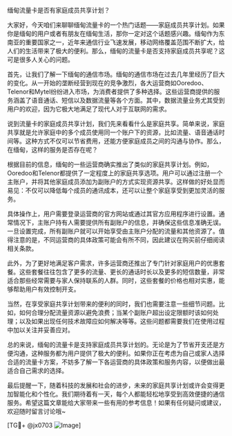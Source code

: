 缅甸流量卡是否有家庭成员共享计划？

大家好，今天咱们来聊聊缅甸流量卡的一个热门话题——家庭成员共享计划。如果你是缅甸的用户或者有朋友在缅甸生活，那你一定对这个话题感兴趣。缅甸作为东南亚的重要国家之一，近年来通信行业飞速发展，移动网络覆盖范围不断扩大，给人们的生活带来了极大的便利。那么，缅甸的流量卡是否支持家庭成员共享呢？这可是很多人关心的问题。

首先，让我们了解一下缅甸的通信市场。缅甸的通信市场在过去几年里经历了巨大的变化。从一开始的垄断经营到现在的竞争激烈，各大运营商如Ooredoo、Telenor和Mytel纷纷进入市场，为消费者提供了多种选择。这些运营商提供的服务涵盖了语音通话、短信以及数据流量等各个方面。其中，数据流量业务尤其受到用户的欢迎，因为它极大地满足了现代人对于互联网的需求。

说到流量卡的家庭成员共享计划，我们先来看看什么是家庭共享。简单来说，家庭共享就是允许家庭中的多个成员使用同一个账户下的资源，比如流量、语音通话时间等。这种方式不仅可以节省费用，还能方便家庭成员之间的沟通与协作。那么，在缅甸，这样的服务是否存在呢？

根据目前的信息，缅甸的一些运营商确实推出了类似的家庭共享计划。例如，Ooredoo和Telenor都提供了一定程度上的家庭共享选项。用户可以通过注册一个主账户，并将其他家庭成员添加为副账户的方式实现资源共享。这样做的好处显而易见：不仅可以降低每个成员的通讯成本，还可以让整个家庭享受到更加灵活的服务。

具体操作上，用户需要登录运营商的官方网站或通过其官方应用程序进行设置。通常情况下，主账户持有人需要提供所有副账户的信息，并确保这些信息准确无误。一旦设置完成，所有副账户就可以开始享受由主账户分配的流量和其他资源了。值得注意的是，不同运营商的具体政策可能会有所不同，因此建议在购买前仔细阅读相关条款。

此外，为了更好地满足客户需求，许多运营商还推出了专门针对家庭用户的优惠套餐。这些套餐往往包含了更多的流量、更长的通话时长以及更多的短信数量，非常适合那些经常需要与家人保持联系的人群。同时，这些套餐的价格也相对实惠，能够帮助用户有效控制开支。

当然，在享受家庭共享计划带来的便利的同时，我们也需要注意一些细节问题。比如，如何合理分配流量资源以避免浪费；当某个副账户超出设定限额时该如何处理；以及如果出现任何技术故障应如何解决等等。这些问题都需要我们在使用过程中加以关注并妥善应对。

总的来说，缅甸的流量卡是支持家庭成员共享计划的。无论是为了节省开支还是方便沟通，这种服务都为用户提供了极大的便利。如果你正在考虑为自己或家人选择合适的流量卡方案，不妨多了解一下各运营商的具体政策和服务内容，以便做出最适合自己需求的选择。

最后提醒一下，随着科技的发展和社会的进步，未来的家庭共享计划或许会变得更加智能化和个性化。我们期待着有一天，每个人都能轻松地享受到高效便捷的通信服务。希望这篇文章能给大家带来一些有用的参考信息！如果有任何疑问或建议，欢迎随时留言讨论哦~

[TG💪+ @jx0703 ![Image](https://github.com/user-attachments/assets/dbca1d08-cadb-493c-b0ec-ad6f7a83f270)]
